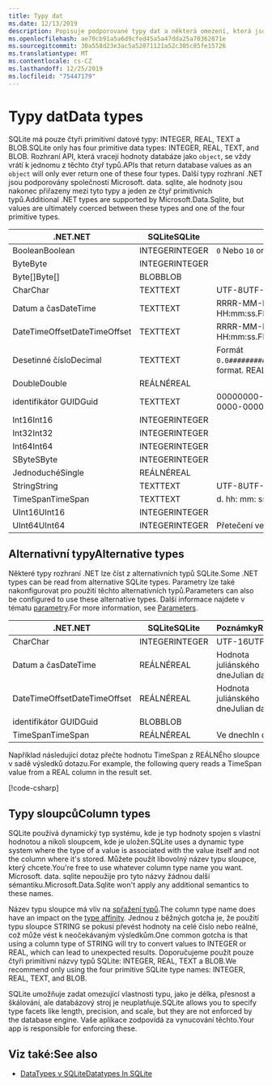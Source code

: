 ```yaml
---
title: Typy dat
ms.date: 12/13/2019
description: Popisuje podporované typy dat a některá omezení, která jsou kolem nich.
ms.openlocfilehash: ae70cb91a5a6d9cfed45a5a47dda25a70362871e
ms.sourcegitcommit: 30a558d23e3ac5a52071121a52c305c85fe15726
ms.translationtype: MT
ms.contentlocale: cs-CZ
ms.lasthandoff: 12/25/2019
ms.locfileid: "75447179"
---
```

# <a name="data-types"></a><span data-ttu-id="a9b3d-103">Typy dat</span><span class="sxs-lookup"><span data-stu-id="a9b3d-103">Data types</span></span>

<span data-ttu-id="a9b3d-104">SQLite má pouze čtyři primitivní datové typy: INTEGER, REAL, TEXT a BLOB.</span><span class="sxs-lookup"><span data-stu-id="a9b3d-104">SQLite only has four primitive data types: INTEGER, REAL, TEXT, and BLOB.</span></span> <span data-ttu-id="a9b3d-105">Rozhraní API, která vracejí hodnoty databáze jako `object`, se vždy vrátí k jednomu z těchto čtyř typů.</span><span class="sxs-lookup"><span data-stu-id="a9b3d-105">APIs that return database values as an `object` will only ever return one of these four types.</span></span> <span data-ttu-id="a9b3d-106">Další typy rozhraní .NET jsou podporovány společností Microsoft. data. sqlite, ale hodnoty jsou nakonec přiřazeny mezi tyto typy a jeden ze čtyř primitivních typů.</span><span class="sxs-lookup"><span data-stu-id="a9b3d-106">Additional .NET types are supported by Microsoft.Data.Sqlite, but values are ultimately coerced between these types and one of the four primitive types.</span></span>

| <span data-ttu-id="a9b3d-107">.NET</span><span class="sxs-lookup"><span data-stu-id="a9b3d-107">.NET</span></span>           | <span data-ttu-id="a9b3d-108">SQLite</span><span class="sxs-lookup"><span data-stu-id="a9b3d-108">SQLite</span></span>  | <span data-ttu-id="a9b3d-109">Poznámky</span><span class="sxs-lookup"><span data-stu-id="a9b3d-109">Remarks</span></span>                                                       |
| -------------- | ------- | ------------------------------------------------------------- |
| <span data-ttu-id="a9b3d-110">Boolean</span><span class="sxs-lookup"><span data-stu-id="a9b3d-110">Boolean</span></span>        | <span data-ttu-id="a9b3d-111">INTEGER</span><span class="sxs-lookup"><span data-stu-id="a9b3d-111">INTEGER</span></span> | <span data-ttu-id="a9b3d-112">`0` Nebo `1`</span><span class="sxs-lookup"><span data-stu-id="a9b3d-112">`0` or `1`</span></span>                                                    |
| <span data-ttu-id="a9b3d-113">Byte</span><span class="sxs-lookup"><span data-stu-id="a9b3d-113">Byte</span></span>           | <span data-ttu-id="a9b3d-114">INTEGER</span><span class="sxs-lookup"><span data-stu-id="a9b3d-114">INTEGER</span></span> |                                                               |
| <span data-ttu-id="a9b3d-115">Byte[]</span><span class="sxs-lookup"><span data-stu-id="a9b3d-115">Byte[]</span></span>         | <span data-ttu-id="a9b3d-116">BLOB</span><span class="sxs-lookup"><span data-stu-id="a9b3d-116">BLOB</span></span>    |                                                               |
| <span data-ttu-id="a9b3d-117">Char</span><span class="sxs-lookup"><span data-stu-id="a9b3d-117">Char</span></span>           | <span data-ttu-id="a9b3d-118">TEXT</span><span class="sxs-lookup"><span data-stu-id="a9b3d-118">TEXT</span></span>    | <span data-ttu-id="a9b3d-119">UTF-8</span><span class="sxs-lookup"><span data-stu-id="a9b3d-119">UTF-8</span></span>                                                         |
| <span data-ttu-id="a9b3d-120">Datum a čas</span><span class="sxs-lookup"><span data-stu-id="a9b3d-120">DateTime</span></span>       | <span data-ttu-id="a9b3d-121">TEXT</span><span class="sxs-lookup"><span data-stu-id="a9b3d-121">TEXT</span></span>    | <span data-ttu-id="a9b3d-122">RRRR-MM-DD HH: mm: ss. FFFFFFF</span><span class="sxs-lookup"><span data-stu-id="a9b3d-122">yyyy-MM-dd HH:mm:ss.FFFFFFF</span></span>                                   |
| <span data-ttu-id="a9b3d-123">DateTimeOffset</span><span class="sxs-lookup"><span data-stu-id="a9b3d-123">DateTimeOffset</span></span> | <span data-ttu-id="a9b3d-124">TEXT</span><span class="sxs-lookup"><span data-stu-id="a9b3d-124">TEXT</span></span>    | <span data-ttu-id="a9b3d-125">RRRR-MM-DD HH: mm: ss. FFFFFFFzzz</span><span class="sxs-lookup"><span data-stu-id="a9b3d-125">yyyy-MM-dd HH:mm:ss.FFFFFFFzzz</span></span>                                |
| <span data-ttu-id="a9b3d-126">Desetinné číslo</span><span class="sxs-lookup"><span data-stu-id="a9b3d-126">Decimal</span></span>        | <span data-ttu-id="a9b3d-127">TEXT</span><span class="sxs-lookup"><span data-stu-id="a9b3d-127">TEXT</span></span>    | <span data-ttu-id="a9b3d-128">Formát `0.0###########################`.</span><span class="sxs-lookup"><span data-stu-id="a9b3d-128">`0.0###########################` format.</span></span> <span data-ttu-id="a9b3d-129">REAL by byl ztrátou.</span><span class="sxs-lookup"><span data-stu-id="a9b3d-129">REAL would be lossy.</span></span> |
| <span data-ttu-id="a9b3d-130">Double</span><span class="sxs-lookup"><span data-stu-id="a9b3d-130">Double</span></span>         | <span data-ttu-id="a9b3d-131">REÁLNÉ</span><span class="sxs-lookup"><span data-stu-id="a9b3d-131">REAL</span></span>    |                                                               |
| <span data-ttu-id="a9b3d-132">identifikátor GUID</span><span class="sxs-lookup"><span data-stu-id="a9b3d-132">Guid</span></span>           | <span data-ttu-id="a9b3d-133">TEXT</span><span class="sxs-lookup"><span data-stu-id="a9b3d-133">TEXT</span></span>    | <span data-ttu-id="a9b3d-134">00000000-0000-0000-0000-000000000000</span><span class="sxs-lookup"><span data-stu-id="a9b3d-134">00000000-0000-0000-0000-000000000000</span></span>                          |
| <span data-ttu-id="a9b3d-135">Int16</span><span class="sxs-lookup"><span data-stu-id="a9b3d-135">Int16</span></span>          | <span data-ttu-id="a9b3d-136">INTEGER</span><span class="sxs-lookup"><span data-stu-id="a9b3d-136">INTEGER</span></span> |                                                               |
| <span data-ttu-id="a9b3d-137">Int32</span><span class="sxs-lookup"><span data-stu-id="a9b3d-137">Int32</span></span>          | <span data-ttu-id="a9b3d-138">INTEGER</span><span class="sxs-lookup"><span data-stu-id="a9b3d-138">INTEGER</span></span> |                                                               |
| <span data-ttu-id="a9b3d-139">Int64</span><span class="sxs-lookup"><span data-stu-id="a9b3d-139">Int64</span></span>          | <span data-ttu-id="a9b3d-140">INTEGER</span><span class="sxs-lookup"><span data-stu-id="a9b3d-140">INTEGER</span></span> |                                                               |
| <span data-ttu-id="a9b3d-141">SByte</span><span class="sxs-lookup"><span data-stu-id="a9b3d-141">SByte</span></span>          | <span data-ttu-id="a9b3d-142">INTEGER</span><span class="sxs-lookup"><span data-stu-id="a9b3d-142">INTEGER</span></span> |                                                               |
| <span data-ttu-id="a9b3d-143">Jednoduché</span><span class="sxs-lookup"><span data-stu-id="a9b3d-143">Single</span></span>         | <span data-ttu-id="a9b3d-144">REÁLNÉ</span><span class="sxs-lookup"><span data-stu-id="a9b3d-144">REAL</span></span>    |                                                               |
| <span data-ttu-id="a9b3d-145">String</span><span class="sxs-lookup"><span data-stu-id="a9b3d-145">String</span></span>         | <span data-ttu-id="a9b3d-146">TEXT</span><span class="sxs-lookup"><span data-stu-id="a9b3d-146">TEXT</span></span>    | <span data-ttu-id="a9b3d-147">UTF-8</span><span class="sxs-lookup"><span data-stu-id="a9b3d-147">UTF-8</span></span>                                                         |
| <span data-ttu-id="a9b3d-148">TimeSpan</span><span class="sxs-lookup"><span data-stu-id="a9b3d-148">TimeSpan</span></span>       | <span data-ttu-id="a9b3d-149">TEXT</span><span class="sxs-lookup"><span data-stu-id="a9b3d-149">TEXT</span></span>    | <span data-ttu-id="a9b3d-150">d. hh: mm: ss. fffffff</span><span class="sxs-lookup"><span data-stu-id="a9b3d-150">d.hh:mm:ss.fffffff</span></span>                                            |
| <span data-ttu-id="a9b3d-151">UInt16</span><span class="sxs-lookup"><span data-stu-id="a9b3d-151">UInt16</span></span>         | <span data-ttu-id="a9b3d-152">INTEGER</span><span class="sxs-lookup"><span data-stu-id="a9b3d-152">INTEGER</span></span> |                                                               |
| <span data-ttu-id="a9b3d-153">UInt64</span><span class="sxs-lookup"><span data-stu-id="a9b3d-153">UInt64</span></span>         | <span data-ttu-id="a9b3d-154">INTEGER</span><span class="sxs-lookup"><span data-stu-id="a9b3d-154">INTEGER</span></span> | <span data-ttu-id="a9b3d-155">Přetečení velkých hodnot</span><span class="sxs-lookup"><span data-stu-id="a9b3d-155">Large values overflow</span></span>                                         |

## <a name="alternative-types"></a><span data-ttu-id="a9b3d-156">Alternativní typy</span><span class="sxs-lookup"><span data-stu-id="a9b3d-156">Alternative types</span></span>

<span data-ttu-id="a9b3d-157">Některé typy rozhraní .NET lze číst z alternativních typů SQLite.</span><span class="sxs-lookup"><span data-stu-id="a9b3d-157">Some .NET types can be read from alternative SQLite types.</span></span> <span data-ttu-id="a9b3d-158">Parametry lze také nakonfigurovat pro použití těchto alternativních typů.</span><span class="sxs-lookup"><span data-stu-id="a9b3d-158">Parameters can also be configured to use these alternative types.</span></span> <span data-ttu-id="a9b3d-159">Další informace najdete v tématu [parametry](parameters.md#alternative-types).</span><span class="sxs-lookup"><span data-stu-id="a9b3d-159">For more information, see [Parameters](parameters.md#alternative-types).</span></span>

| <span data-ttu-id="a9b3d-160">.NET</span><span class="sxs-lookup"><span data-stu-id="a9b3d-160">.NET</span></span>           | <span data-ttu-id="a9b3d-161">SQLite</span><span class="sxs-lookup"><span data-stu-id="a9b3d-161">SQLite</span></span>  | <span data-ttu-id="a9b3d-162">Poznámky</span><span class="sxs-lookup"><span data-stu-id="a9b3d-162">Remarks</span></span>          |
| -------------- | ------- | ---------------- |
| <span data-ttu-id="a9b3d-163">Char</span><span class="sxs-lookup"><span data-stu-id="a9b3d-163">Char</span></span>           | <span data-ttu-id="a9b3d-164">INTEGER</span><span class="sxs-lookup"><span data-stu-id="a9b3d-164">INTEGER</span></span> | <span data-ttu-id="a9b3d-165">UTF-16</span><span class="sxs-lookup"><span data-stu-id="a9b3d-165">UTF-16</span></span>           |
| <span data-ttu-id="a9b3d-166">Datum a čas</span><span class="sxs-lookup"><span data-stu-id="a9b3d-166">DateTime</span></span>       | <span data-ttu-id="a9b3d-167">REÁLNÉ</span><span class="sxs-lookup"><span data-stu-id="a9b3d-167">REAL</span></span>    | <span data-ttu-id="a9b3d-168">Hodnota juliánského dne</span><span class="sxs-lookup"><span data-stu-id="a9b3d-168">Julian day value</span></span> |
| <span data-ttu-id="a9b3d-169">DateTimeOffset</span><span class="sxs-lookup"><span data-stu-id="a9b3d-169">DateTimeOffset</span></span> | <span data-ttu-id="a9b3d-170">REÁLNÉ</span><span class="sxs-lookup"><span data-stu-id="a9b3d-170">REAL</span></span>    | <span data-ttu-id="a9b3d-171">Hodnota juliánského dne</span><span class="sxs-lookup"><span data-stu-id="a9b3d-171">Julian day value</span></span> |
| <span data-ttu-id="a9b3d-172">identifikátor GUID</span><span class="sxs-lookup"><span data-stu-id="a9b3d-172">Guid</span></span>           | <span data-ttu-id="a9b3d-173">BLOB</span><span class="sxs-lookup"><span data-stu-id="a9b3d-173">BLOB</span></span>    |                  |
| <span data-ttu-id="a9b3d-174">TimeSpan</span><span class="sxs-lookup"><span data-stu-id="a9b3d-174">TimeSpan</span></span>       | <span data-ttu-id="a9b3d-175">REÁLNÉ</span><span class="sxs-lookup"><span data-stu-id="a9b3d-175">REAL</span></span>    | <span data-ttu-id="a9b3d-176">Ve dnech</span><span class="sxs-lookup"><span data-stu-id="a9b3d-176">In days</span></span>          |

<span data-ttu-id="a9b3d-177">Například následující dotaz přečte hodnotu TimeSpan z REÁLNÉho sloupce v sadě výsledků dotazu.</span><span class="sxs-lookup"><span data-stu-id="a9b3d-177">For example, the following query reads a TimeSpan value from a REAL column in the result set.</span></span>

[!code-csharp[](../../../../samples/snippets/standard/data/sqlite/DateAndTimeSample/Program.cs?name=snippet_AlternativeType)]

## <a name="column-types"></a><span data-ttu-id="a9b3d-178">Typy sloupců</span><span class="sxs-lookup"><span data-stu-id="a9b3d-178">Column types</span></span>

<span data-ttu-id="a9b3d-179">SQLite používá dynamický typ systému, kde je typ hodnoty spojen s vlastní hodnotou a nikoli sloupcem, kde je uložen.</span><span class="sxs-lookup"><span data-stu-id="a9b3d-179">SQLite uses a dynamic type system where the type of a value is associated with the value itself and not the column where it's stored.</span></span> <span data-ttu-id="a9b3d-180">Můžete použít libovolný název typu sloupce, který chcete.</span><span class="sxs-lookup"><span data-stu-id="a9b3d-180">You're free to use whatever column type name you want.</span></span> <span data-ttu-id="a9b3d-181">Microsoft. data. sqlite nepoužije pro tyto názvy žádnou další sémantiku.</span><span class="sxs-lookup"><span data-stu-id="a9b3d-181">Microsoft.Data.Sqlite won't apply any additional semantics to these names.</span></span>

<span data-ttu-id="a9b3d-182">Název typu sloupce má vliv na [spřažení typů](https://www.sqlite.org/datatype3.html#type_affinity).</span><span class="sxs-lookup"><span data-stu-id="a9b3d-182">The column type name does have an impact on the [type affinity](https://www.sqlite.org/datatype3.html#type_affinity).</span></span> <span data-ttu-id="a9b3d-183">Jednou z běžných gotcha je, že použití typu sloupce STRING se pokusí převést hodnoty na celé číslo nebo reálné, což může vést k neočekávaným výsledkům.</span><span class="sxs-lookup"><span data-stu-id="a9b3d-183">One common gotcha is that using a column type of STRING will try to convert values to INTEGER or REAL, which can lead to unexpected results.</span></span> <span data-ttu-id="a9b3d-184">Doporučujeme použít pouze čtyři primitivní názvy typů SQLite: INTEGER, REAL, TEXT a BLOB.</span><span class="sxs-lookup"><span data-stu-id="a9b3d-184">We recommend only using the four primitive SQLite type names: INTEGER, REAL, TEXT, and BLOB.</span></span>

<span data-ttu-id="a9b3d-185">SQLite umožňuje zadat omezující vlastnosti typu, jako je délka, přesnost a škálování, ale databázový stroj je neuplatňuje.</span><span class="sxs-lookup"><span data-stu-id="a9b3d-185">SQLite allows you to specify type facets like length, precision, and scale, but they are not enforced by the database engine.</span></span> <span data-ttu-id="a9b3d-186">Vaše aplikace zodpovídá za vynucování těchto.</span><span class="sxs-lookup"><span data-stu-id="a9b3d-186">Your app is responsible for enforcing these.</span></span>

## <a name="see-also"></a><span data-ttu-id="a9b3d-187">Viz také:</span><span class="sxs-lookup"><span data-stu-id="a9b3d-187">See also</span></span>

- [<span data-ttu-id="a9b3d-188">DataTypes v SQLite</span><span class="sxs-lookup"><span data-stu-id="a9b3d-188">Datatypes In SQLite</span></span>](https://www.sqlite.org/datatype3.html)

